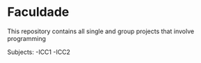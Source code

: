 # Faculdade

This repository contains all single and group projects that involve programming

Subjects:
-ICC1
-ICC2
